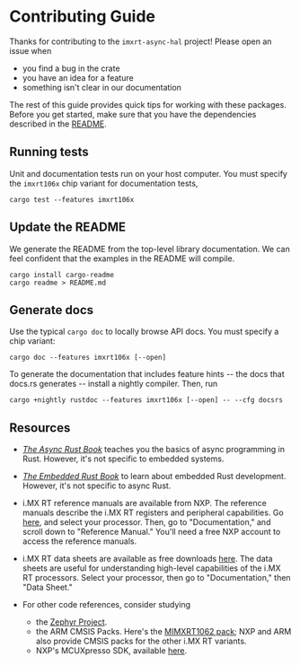 # Contributing Guide

Thanks for contributing to the `imxrt-async-hal` project! Please open an issue
when

- you find a bug in the crate
- you have an idea for a feature
- something isn't clear in our documentation

The rest of this guide provides quick tips for working with these packages.
Before you get started, make sure that you have the dependencies described
in the [README](./README.md).

## Running tests

Unit and documentation tests run on your host computer. You must specify
the `imxrt106x` chip variant for documentation tests,

```
cargo test --features imxrt106x
```

## Update the README

We generate the README from the top-level library documentation. We can feel
confident that the examples in the README will compile.

```
cargo install cargo-readme
cargo readme > README.md
```

## Generate docs

Use the typical `cargo doc` to locally browse API docs. You must specify
a chip variant:

```
cargo doc --features imxrt106x [--open]
```

To generate the documentation that includes feature hints -- the docs that
docs.rs generates -- install a nightly compiler. Then, run

```
cargo +nightly rustdoc --features imxrt106x [--open] -- --cfg docsrs
```

## Resources

- [*The Async Rust Book*] teaches you the basics of async programming in Rust.
  However, it's not specific to embedded systems.

- [*The Embedded Rust Book*] to learn about embedded Rust development. However,
  it's not specific to async Rust.

- i.MX RT reference manuals are available from NXP. The reference manuals 
  describe the i.MX RT registers and peripheral capabilities. Go
  [here][imxrt-series], and select your processor. Then, go to
  "Documentation," and scroll down to "Reference Manual." You'll need a free
  NXP account to access the reference manuals.

- i.MX RT data sheets are available as free downloads [here][imxrt-series].
  The data sheets are useful for understanding high-level capabilities of the
  i.MX RT processors. Select your processor, then go to "Documentation," then
  "Data Sheet."

- For other code references, consider studying
  - the [Zephyr Project](https://www.zephyrproject.org/).
  - the ARM CMSIS Packs. Here's the [MIMXRT1062 pack][cmsis-pack]; NXP and ARM
    also provide CMSIS packs for the other i.MX RT variants.
  - NXP's MCUXpresso SDK, available [here][nxp-sdk].

[*The Async Rust Book*]: https://rust-lang.github.io/async-book/
[*The Embedded Rust Book*]: https://rust-embedded.github.io/book/intro/index.html

[imxrt-series]: https://www.nxp.com/products/processors-and-microcontrollers/arm-microcontrollers/i-mx-rt-crossover-mcus:IMX-RT-SERIES
[cmsis-pack]: https://developer.arm.com/embedded/cmsis/cmsis-packs/devices/NXP/MIMXRT1062XXXXA
[nxp-sdk]: https://www.nxp.com/design/software/development-software/mcuxpresso-software-and-tools/mcuxpresso-software-development-kit-sdk:MCUXpresso-SDK